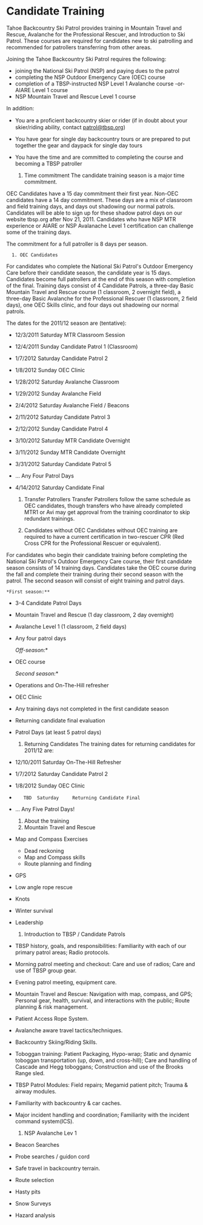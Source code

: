 # Candidate Training

Tahoe Backcountry Ski Patrol provides training in Mountain Travel and Rescue, Avalanche for the Professional Rescuer, and Introduction to Ski Patrol. These courses are required for candidates new to ski patrolling and recommended for patrollers transferring from other areas.

Joining the Tahoe Backcountry Ski Patrol requires the following:
  * joining the National Ski Patrol (NSP) and paying dues to the patrol
  * completing the NSP Outdoor Emergency Care (OEC) course
  * completion of a TBSP-instructed NSP Level 1 Avalanche course -or- AIARE Level 1 course
  * NSP Mountain Travel and Rescue Level 1 course 

In addition:
  * You are a proﬁcient backcountry skier or rider (if in doubt about your skier/riding ability, contact patrol@tbsp.org)
  * You have gear for single day backcountry tours or are prepared to put together the gear and daypack for single day tours
  * You have the time and are committed to completing the course and becoming a TBSP patroller

    1. Time commitment
The candidate training season is a major time commitment. 

OEC Candidates have a 15 day commitment their first year.  Non-OEC candidates have a 14 day commitment.  These days are a mix of classroom and field training days, and days out shadowing our normal patrols. Candidates will be able to sign up for these shadow patrol days on our website tbsp.org after Nov 21, 2011. Candidates who have NSP MTR experience or AIARE or NSP Avalanache Level 1 certification can challenge some of the training days.

The commitment for a full patroller is 8 days per season. 

      1. OEC Candidates
For candidates who complete the National Ski Patrol's Outdoor Emergency Care before their candidate season, the candidate year is 15 days.  Candidates become full patrollers at the end of this season with completion of the final.  Training days consist of 4 Candidate Patrols, a three-day Basic Mountain Travel and Rescue course (1 classroom, 2 overnight field), a three-day Basic Avalanche for the Professional Rescuer (1 classroom, 2 field days),  one OEC Skills clinic, and four days out shadowing our normal patrols. 

The dates for the 2011/12 season are (tentative):
  * 12/3/2011  Saturday      MTR Classroom Session
  * 12/4/2011  Sunday        Candidate Patrol 1 (Classroom)
  *  1/7/2012  Saturday      Candidate Patrol 2
  *  1/8/2012  Sunday        OEC Clinic
  * 1/28/2012  Saturday      Avalanche Classroom
  * 1/29/2012  Sunday        Avalanche Field 
  *  2/4/2012  Saturday      Avalanche Field / Beacons
  *  2/11/2012  Saturday        Candidate Patrol 3
  *  2/12/2012  Sunday      Candidate Patrol 4
  * 3/10/2012  Saturday      MTR Candidate Overnight
  * 3/11/2012  Sunday        MTR Candidate Overnight
  * 3/31/2012  Saturday      Candidate Patrol 5
  *  ... Any Four Patrol Days
  *  4/14/2012  Saturday      Candidate Final

      1. Transfer Patrollers
Transfer Patrollers follow the same schedule as OEC candidates, though transfers who have already completed MTR1 or Avi may get approval from the training coordinator to skip redundant trainings.

      1. Candidates without OEC
Candidates without OEC training are required to have a current certification in two-rescuer CPR 
(Red Cross CPR for the Professional Rescuer or equivalent). 

For candidates who begin their candidate training before completing the National Ski Patrol's Outdoor Emergency Care course, their first candidate season consists of 14 training days.  Candidates take the OEC course during the fall and complete their training during their second season with the patrol.  The second season will consist of eight training and patrol days.

    *First season:**

  * 3-4 Candidate Patrol Days
  * Mountain Travel and Rescue (1 day classroom, 2 day overnight)
  * Avalanche Level 1 (1 classroom, 2 field days)
  * Any four patrol days

    *Off-season:**
  * OEC course

    *Second season:**

  * Operations and On-The-Hill refresher
  * OEC Clinic 
  * Any training days not completed in the first candidate season
  * Returning candidate final evaluation
  * Patrol Days (at least 5 patrol days)

      1. Returning Candidates
The training dates for returning candidates for 2011/12 are:
  * 12/10/2011  Saturday     On-The-Hill Refresher
  *   1/7/2012  Saturday     Candidate Patrol 2
  *   1/8/2012  Sunday       OEC Clinic
  *        TBD  Saturday     Returning Candidate Final
  * ...  Any Five Patrol Days!

    1. About the training
      1. Mountain Travel and Rescue
  * Map and Compass Exercises
    * Dead reckoning
    * Map and Compass skills
    * Route planning and finding
  * GPS
  * Low angle rope rescue
  * Knots
  * Winter survival
  * Leadership

      1. Introduction to TBSP / Candidate Patrols
  * TBSP history, goals, and responsibilities: Familiarity with each of our primary patrol areas;  Radio protocols.
  * Morning patrol meeting and checkout: Care and use of radios; Care and use of TBSP group gear.
  * Evening patrol meeting, equipment care.
  * Mountain Travel and Rescue: Navigation with map, compass, and GPS; Personal gear, health, survival, and interactions with the public; Route planning & risk management. 
  * Patient Access Rope System.
  * Avalanche aware travel tactics/techniques.
  * Backcountry Skiing/Riding Skills.
  * Toboggan training: Patient Packaging, Hypo-wrap; Static and dynamic toboggan transportation (up, down, and cross-hill); Care and handling of Cascade and Hegg toboggans; Construction and use of the Brooks Range sled.
  * TBSP Patrol Modules: Field repairs; Megamid patient pitch; Trauma & airway modules.
  * Familiarity with backcountry & car caches.
  * Major incident handling and coordination; Familiarity with the incident command system(ICS).

      1. NSP Avalanche Lev 1
  * Beacon Searches
  * Probe searches / guidon cord
  * Safe travel in backcountry terrain.
  * Route selection
  * Hasty pits
  * Snow Surveys
  * Hazard analysis